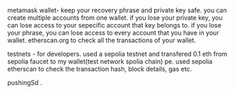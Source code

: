 metamask wallet- keep your recovery phrase and private key safe.
you can create multiple accounts from one wallet.
if you lose your private key, you can lose access to your sepecific account that key belongs to.
if you lose your phrase, you can lose access to every account that you have in your wallet.
etherscan.org to check all the transactions of your wallet.


testnets -  for developers.
used a sepolia testnet and transfered 0.1 eth from sepolia faucet to my wallet(test network spolia chain) pe.
used sepolia etherscan to check the transaction hash, block details, gas etc. 

pushingSd .
